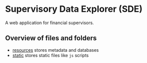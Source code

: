 # Supervisory Data Explorer (SDE)

A web application for financial supervisors.

## Overview of files and folders

* [resources](resources) stores metadata and databases
* [static](static) stores static files like `js` scripts

